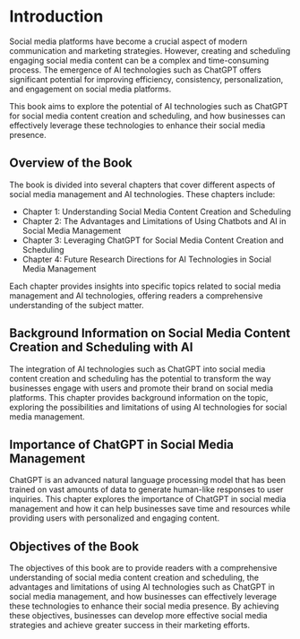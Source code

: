 Introduction
============

Social media platforms have become a crucial aspect of modern communication and marketing strategies. However, creating and scheduling engaging social media content can be a complex and time-consuming process. The emergence of AI technologies such as ChatGPT offers significant potential for improving efficiency, consistency, personalization, and engagement on social media platforms.

This book aims to explore the potential of AI technologies such as ChatGPT for social media content creation and scheduling, and how businesses can effectively leverage these technologies to enhance their social media presence.

Overview of the Book
--------------------

The book is divided into several chapters that cover different aspects of social media management and AI technologies. These chapters include:

* Chapter 1: Understanding Social Media Content Creation and Scheduling
* Chapter 2: The Advantages and Limitations of Using Chatbots and AI in Social Media Management
* Chapter 3: Leveraging ChatGPT for Social Media Content Creation and Scheduling
* Chapter 4: Future Research Directions for AI Technologies in Social Media Management

Each chapter provides insights into specific topics related to social media management and AI technologies, offering readers a comprehensive understanding of the subject matter.

Background Information on Social Media Content Creation and Scheduling with AI
------------------------------------------------------------------------------

The integration of AI technologies such as ChatGPT into social media content creation and scheduling has the potential to transform the way businesses engage with users and promote their brand on social media platforms. This chapter provides background information on the topic, exploring the possibilities and limitations of using AI technologies for social media management.

Importance of ChatGPT in Social Media Management
------------------------------------------------

ChatGPT is an advanced natural language processing model that has been trained on vast amounts of data to generate human-like responses to user inquiries. This chapter explores the importance of ChatGPT in social media management and how it can help businesses save time and resources while providing users with personalized and engaging content.

Objectives of the Book
----------------------

The objectives of this book are to provide readers with a comprehensive understanding of social media content creation and scheduling, the advantages and limitations of using AI technologies such as ChatGPT in social media management, and how businesses can effectively leverage these technologies to enhance their social media presence. By achieving these objectives, businesses can develop more effective social media strategies and achieve greater success in their marketing efforts.
